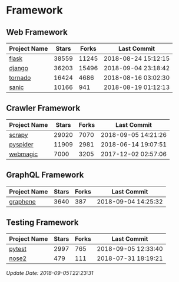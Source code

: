 # Framework

## Web Framework

| Project Name | Stars | Forks | Last Commit |
| ------------ | ----- | ----- | ----------- |
| [flask](https://github.com/pallets/flask) | 38559 | 11245 | 2018-08-24 15:12:15 |
| [django](https://github.com/django/django) | 36203 | 15496 | 2018-09-04 23:18:42 |
| [tornado](https://github.com/tornadoweb/tornado) | 16424 | 4686 | 2018-08-16 03:02:30 |
| [sanic](https://github.com/channelcat/sanic) | 10166 | 941 | 2018-08-19 01:12:13 |

## Crawler Framework

| Project Name | Stars | Forks | Last Commit |
| ------------ | ----- | ----- | ----------- |
| [scrapy](https://github.com/scrapy/scrapy) | 29020 | 7070 | 2018-09-05 14:21:26 |
| [pyspider](https://github.com/binux/pyspider) | 11909 | 2981 | 2018-06-14 19:07:51 |
| [webmagic](https://github.com/code4craft/webmagic) | 7000 | 3205 | 2017-12-02 02:57:06 |

## GraphQL Framework

| Project Name | Stars | Forks | Last Commit |
| ------------ | ----- | ----- | ----------- |
| [graphene](https://github.com/graphql-python/graphene) | 3640 | 387 | 2018-09-04 14:25:32 |

## Testing Framework

| Project Name | Stars | Forks | Last Commit |
| ------------ | ----- | ----- | ----------- |
| [pytest](https://github.com/pytest-dev/pytest) | 2997 | 765 | 2018-09-05 12:33:40 |
| [nose2](https://github.com/nose-devs/nose2) | 479 | 111 | 2018-07-31 18:19:21 |

*Update Date: 2018-09-05T22:23:31*